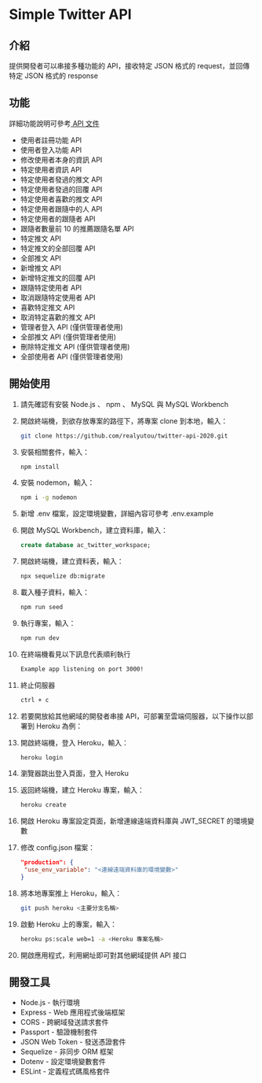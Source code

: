# Simple Twitter API

## 介紹

提供開發者可以串接多種功能的 API，接收特定 JSON 格式的 request，並回傳特定 JSON 格式的 response

## 功能

詳細功能說明可參考[ API 文件](https://nutritious-sun-1c3.notion.site/223aa71d1aad49c2938ed3e889eb593a?v=4717636d2df548588ffbed67d4884eec)
- 使用者註冊功能 API
- 使用者登入功能 API
- 修改使用者本身的資訊 API
- 特定使用者資訊 API
- 特定使用者發過的推文 API
- 特定使用者發過的回覆 API
- 特定使用者喜歡的推文 API
- 特定使用者跟隨中的人 API
- 特定使用者的跟隨者 API
- 跟隨者數量前 10 的推薦跟隨名單 API
- 特定推文 API
- 特定推文的全部回覆 API
- 全部推文 API
- 新增推文 API
- 新增特定推文的回覆 API
- 跟隨特定使用者 API
- 取消跟隨特定使用者 API
- 喜歡特定推文 API
- 取消特定喜歡的推文 API
- 管理者登入 API (僅供管理者使用)
- 全部推文 API (僅供管理者使用)
- 刪除特定推文 API (僅供管理者使用)
- 全部使用者 API (僅供管理者使用)


## 開始使用

1. 請先確認有安裝 Node.js 、 npm 、 MySQL 與 MySQL Workbench
2. 開啟終端機，到欲存放專案的路徑下，將專案 clone 到本地，輸入：

   ```bash
   git clone https://github.com/realyutou/twitter-api-2020.git
   ```
   
3. 安裝相關套件，輸入：

   ```bash
   npm install
   ```
   
4. 安裝 nodemon，輸入：

   ```bash
   npm i -g nodemon
   ```

5. 新增 .env 檔案，設定環境變數，詳細內容可參考 .env.example
   
6. 開啟 MySQL Workbench，建立資料庫，輸入：

   ```SQL
   create database ac_twitter_workspace;
   ```

7. 開啟終端機，建立資料表，輸入：

   ```bash
   npx sequelize db:migrate
   ```

8. 載入種子資料，輸入：

   ```bash
   npm run seed
   ```
   
9. 執行專案，輸入：

   ```bash
   npm run dev
   ```

10. 在終端機看見以下訊息代表順利執行

     ```bash
     Example app listening on port 3000!
     ```

11. 終止伺服器
    
     ```bash
     ctrl + c
     ```

12. 若要開放給其他網域的開發者串接 API，可部署至雲端伺服器，以下操作以部署到 Heroku 為例：

13. 開啟終端機，登入 Heroku，輸入：

     ```bash
     heroku login
     ```

14. 瀏覽器跳出登入頁面，登入 Heroku

15. 返回終端機，建立 Heroku 專案，輸入：

     ```bash
     heroku create
     ```

16. 開啟 Heroku 專案設定頁面，新增連線遠端資料庫與 JWT_SECRET 的環境變數

17. 修改 config.json 檔案：

     ```json
     "production": {
      "use_env_variable": "<連線遠端資料庫的環境變數>"
     }
     ```

18. 將本地專案推上 Heroku，輸入：

     ```bash
     git push heroku <主要分支名稱>
     ```

19. 啟動 Heroku 上的專案，輸入：

     ```bash
     heroku ps:scale web=1 -a <Heroku 專案名稱>
     ```

20. 開啟應用程式，利用網址即可對其他網域提供 API 接口


## 開發工具

- Node.js - 執行環境
- Express - Web 應用程式後端框架
- CORS - 跨網域發送請求套件
- Passport - 驗證機制套件
- JSON Web Token - 發送憑證套件
- Sequelize - 非同步 ORM 框架
- Dotenv - 設定環境變數套件
- ESLint - 定義程式碼風格套件

